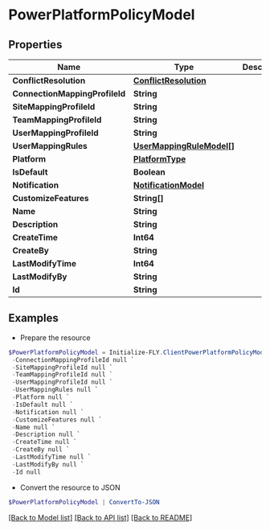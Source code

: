 # PowerPlatformPolicyModel
## Properties

Name | Type | Description | Notes
------------ | ------------- | ------------- | -------------
**ConflictResolution** | [**ConflictResolution**](ConflictResolution.md) |  | [optional] 
**ConnectionMappingProfileId** | **String** |  | [optional] 
**SiteMappingProfileId** | **String** |  | [optional] 
**TeamMappingProfileId** | **String** |  | [optional] 
**UserMappingProfileId** | **String** |  | [optional] 
**UserMappingRules** | [**UserMappingRuleModel[]**](UserMappingRuleModel.md) |  | [optional] 
**Platform** | [**PlatformType**](PlatformType.md) |  | [optional] 
**IsDefault** | **Boolean** |  | [optional] 
**Notification** | [**NotificationModel**](NotificationModel.md) |  | [optional] 
**CustomizeFeatures** | **String[]** |  | [optional] 
**Name** | **String** |  | [optional] 
**Description** | **String** |  | [optional] 
**CreateTime** | **Int64** |  | [optional] 
**CreateBy** | **String** |  | [optional] 
**LastModifyTime** | **Int64** |  | [optional] 
**LastModifyBy** | **String** |  | [optional] 
**Id** | **String** |  | [optional] 

## Examples

- Prepare the resource
```powershell
$PowerPlatformPolicyModel = Initialize-FLY.ClientPowerPlatformPolicyModel  -ConflictResolution null `
 -ConnectionMappingProfileId null `
 -SiteMappingProfileId null `
 -TeamMappingProfileId null `
 -UserMappingProfileId null `
 -UserMappingRules null `
 -Platform null `
 -IsDefault null `
 -Notification null `
 -CustomizeFeatures null `
 -Name null `
 -Description null `
 -CreateTime null `
 -CreateBy null `
 -LastModifyTime null `
 -LastModifyBy null `
 -Id null
```

- Convert the resource to JSON
```powershell
$PowerPlatformPolicyModel | ConvertTo-JSON
```

[[Back to Model list]](../README.md#documentation-for-models) [[Back to API list]](../README.md#documentation-for-api-endpoints) [[Back to README]](../README.md)

